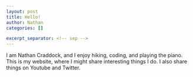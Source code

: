 ```yaml
---
layout: post
title: Hello!
author: Nathan
categories: []

excerpt_separator: <!-- sep -->
---
```


I am Nathan Craddock, and I enjoy hiking, coding, and playing the piano. This is my website, where I might share interesting things I do. I also share things on Youtube and Twitter.